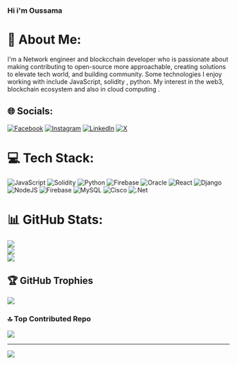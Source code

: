 ### Hi i'm Oussama

# 💫 About Me:
I'm a Network engineer and blockcchain developer who is passionate about making contributing to open-source more approachable, creating solutions to elevate tech world, and building community. Some technologies I enjoy working with include JavaScript, solidity , python. My interest in the web3, blockchain ecosystem and also in cloud computing .


## 🌐 Socials:
[![Facebook](https://img.shields.io/badge/Facebook-%231877F2.svg?logo=Facebook&logoColor=white)](https://facebook.com/mekhatria.oussama) [![Instagram](https://img.shields.io/badge/Instagram-%23E4405F.svg?logo=Instagram&logoColor=white)](https://instagram.com/oussama_mekhatria) [![LinkedIn](https://img.shields.io/badge/LinkedIn-%230077B5.svg?logo=linkedin&logoColor=white)](https://linkedin.com/in/oussama-mekhatria-b5a758140) [![X](https://img.shields.io/badge/X-black.svg?logo=X&logoColor=white)](https://x.com/Oussama_mk7) 

# 💻 Tech Stack:
![JavaScript](https://img.shields.io/badge/javascript-%23323330.svg?style=for-the-badge&logo=javascript&logoColor=%23F7DF1E) ![Solidity](https://img.shields.io/badge/Solidity-%23363636.svg?style=for-the-badge&logo=solidity&logoColor=white) ![Python](https://img.shields.io/badge/python-3670A0?style=for-the-badge&logo=python&logoColor=ffdd54) ![Firebase](https://img.shields.io/badge/firebase-%23039BE5.svg?style=for-the-badge&logo=firebase) ![Oracle](https://img.shields.io/badge/Oracle-F80000?style=for-the-badge&logo=oracle&logoColor=white) ![React](https://img.shields.io/badge/react-%2320232a.svg?style=for-the-badge&logo=react&logoColor=%2361DAFB) ![Django](https://img.shields.io/badge/django-%23092E20.svg?style=for-the-badge&logo=django&logoColor=white) ![NodeJS](https://img.shields.io/badge/node.js-6DA55F?style=for-the-badge&logo=node.js&logoColor=white) ![Firebase](https://img.shields.io/badge/Firebase-039BE5?style=for-the-badge&logo=Firebase&logoColor=white) ![MySQL](https://img.shields.io/badge/mysql-%2300000f.svg?style=for-the-badge&logo=mysql&logoColor=white) ![Cisco](https://img.shields.io/badge/cisco-%23049fd9.svg?style=for-the-badge&logo=cisco&logoColor=black) ![.Net](https://img.shields.io/badge/.NET-5C2D91?style=for-the-badge&logo=.net&logoColor=white)
# 📊 GitHub Stats:
![](https://github-readme-stats.vercel.app/api?username=Oussmek&theme=dark&hide_border=false&include_all_commits=false&count_private=false)<br/>
![](https://github-readme-streak-stats.herokuapp.com/?user=Oussmek&theme=dark&hide_border=false)<br/>
![](https://github-readme-stats.vercel.app/api/top-langs/?username=Oussmek&theme=dark&hide_border=false&include_all_commits=false&count_private=false&layout=compact)

## 🏆 GitHub Trophies
![](https://github-profile-trophy.vercel.app/?username=Oussmek&theme=radical&no-frame=false&no-bg=true&margin-w=4)

### 🔝 Top Contributed Repo
![](https://github-contributor-stats.vercel.app/api?username=Oussmek&limit=5&theme=dark&combine_all_yearly_contributions=true)

---
[![](https://visitcount.itsvg.in/api?id=Oussmek&icon=0&color=0)](https://visitcount.itsvg.in)

<!-- Proudly created with GPRM ( https://gprm.itsvg.in ) -->
